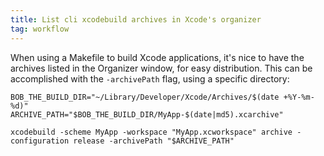 ```yaml
---
title: List cli xcodebuild archives in Xcode's organizer
tag: workflow
---
```


When using a Makefile to build Xcode applications, it's nice to have the archives listed in the Organizer window, for easy distribution. This can be accomplished with the `-archivePath` flag, using a specific directory:

```
BOB_THE_BUILD_DIR="~/Library/Developer/Xcode/Archives/$(date +%Y-%m-%d)"
ARCHIVE_PATH="$BOB_THE_BUILD_DIR/MyApp-$(date|md5).xcarchive"

xcodebuild -scheme MyApp -workspace "MyApp.xcworkspace" archive -configuration release -archivePath "$ARCHIVE_PATH"
```
